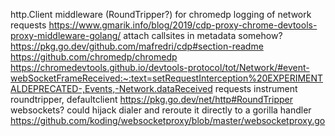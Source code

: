 http.Client middleware (RoundTripper?) for chromedp logging of network requests
	https://www.gmarik.info/blog/2019/cdp-proxy-chrome-devtools-proxy-middleware-golang/
	attach callsites in metadata somehow?
	https://pkg.go.dev/github.com/mafredri/cdp#section-readme
	https://github.com/chromedp/chromedp
	https://chromedevtools.github.io/devtools-protocol/tot/Network/#event-webSocketFrameReceived:~:text=setRequestInterception%20EXPERIMENTALDEPRECATED-,Events,-Network.dataReceived
	requests
		instrument roundtripper, defaultclient
		https://pkg.go.dev/net/http#RoundTripper
	websockets?
		could hijack dialer and reroute it directly to a gorilla handler
		https://github.com/koding/websocketproxy/blob/master/websocketproxy.go
